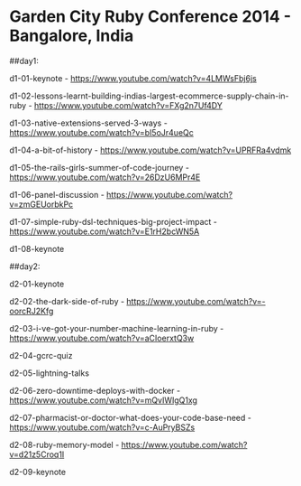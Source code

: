 # Garden City Ruby Conference 2014 - Bangalore, India

##day1:

  d1-01-keynote - 
  https://www.youtube.com/watch?v=4LMWsFbj6js

  d1-02-lessons-learnt-building-indias-largest-ecommerce-supply-chain-in-ruby - 
  https://www.youtube.com/watch?v=FXg2n7Uf4DY

  d1-03-native-extensions-served-3-ways - 
  https://www.youtube.com/watch?v=bI5oJr4ueQc

  d1-04-a-bit-of-history -
  https://www.youtube.com/watch?v=UPRFRa4vdmk

  d1-05-the-rails-girls-summer-of-code-journey - 
  https://www.youtube.com/watch?v=26DzU6MPr4E

  d1-06-panel-discussion -
  https://www.youtube.com/watch?v=zmGEUorbkPc

  d1-07-simple-ruby-dsl-techniques-big-project-impact -
  https://www.youtube.com/watch?v=E1rH2bcWN5A

  d1-08-keynote

##day2:

  d2-01-keynote

  d2-02-the-dark-side-of-ruby -
  https://www.youtube.com/watch?v=-oorcRJ2Kfg

  d2-03-i-ve-got-your-number-machine-learning-in-ruby -
  https://www.youtube.com/watch?v=aCIoerxtQ3w

  d2-04-gcrc-quiz

  d2-05-lightning-talks

  d2-06-zero-downtime-deploys-with-docker -
  https://www.youtube.com/watch?v=mQvIWIgQ1xg

  d2-07-pharmacist-or-doctor-what-does-your-code-base-need -
  https://www.youtube.com/watch?v=c-AuPryBSZs

  d2-08-ruby-memory-model -
  https://www.youtube.com/watch?v=d21z5Croq1I

  d2-09-keynote


